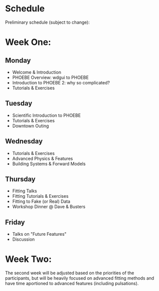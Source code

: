 # Schedule

Preliminary schedule (subject to change):

# Week One:

## Monday

* Welcome & Introduction
* PHOEBE Overview: wdgui to PHOEBE
* Introduction to PHOEBE 2: why so complicated?
* Tutorials & Exercises

## Tuesday

* Scientific Introduction to PHOEBE
* Tutorials & Exercises
* Downtown Outing


## Wednesday

* Tutorials & Exercises
* Advanced Physics & Features
* Building Systems & Forward Models

## Thursday

* Fitting Talks
* Fitting Tutorials & Exercises
* Fitting to Fake (or Real) Data
* Workshop Dinner @ Dave & Busters

## Friday

* Talks on "Future Features"
* Discussion

# Week Two:

The second week will be adjusted based on the priorities of the participants, but will be heavily focused on advanced fitting methods and have time aportioned to advanced features (including pulsations).
